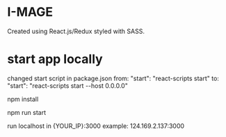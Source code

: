 # I-MAGE

Created using React.js/Redux
styled with SASS.

# start app locally

changed start script in package.json
from:
"start": "react-scripts start"
to:
"start": "react-scripts start --host 0.0.0.0"

npm install

npm run start

run localhost in {YOUR_IP}:3000
example: 124.169.2.137:3000
